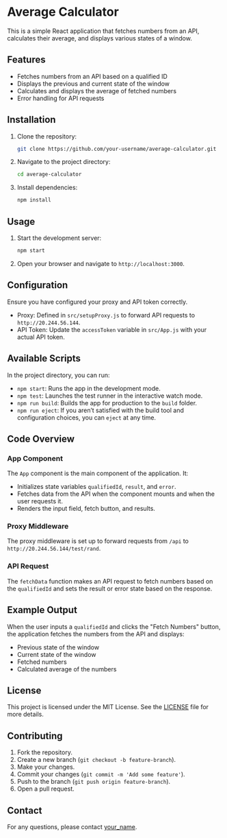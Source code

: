 # Average Calculator

This is a simple React application that fetches numbers from an API, calculates their average, and displays various states of a window.

## Features

- Fetches numbers from an API based on a qualified ID
- Displays the previous and current state of the window
- Calculates and displays the average of fetched numbers
- Error handling for API requests

## Installation

1. Clone the repository:
    ```sh
    git clone https://github.com/your-username/average-calculator.git
    ```
2. Navigate to the project directory:
    ```sh
    cd average-calculator
    ```
3. Install dependencies:
    ```sh
    npm install
    ```

## Usage

1. Start the development server:
    ```sh
    npm start
    ```
2. Open your browser and navigate to `http://localhost:3000`.

## Configuration

Ensure you have configured your proxy and API token correctly.

- Proxy: Defined in `src/setupProxy.js` to forward API requests to `http://20.244.56.144`.
- API Token: Update the `accessToken` variable in `src/App.js` with your actual API token.

## Available Scripts

In the project directory, you can run:

- `npm start`: Runs the app in the development mode.
- `npm test`: Launches the test runner in the interactive watch mode.
- `npm run build`: Builds the app for production to the `build` folder.
- `npm run eject`: If you aren’t satisfied with the build tool and configuration choices, you can `eject` at any time.

## Code Overview

### App Component

The `App` component is the main component of the application. It:

- Initializes state variables `qualifiedId`, `result`, and `error`.
- Fetches data from the API when the component mounts and when the user requests it.
- Renders the input field, fetch button, and results.

### Proxy Middleware

The proxy middleware is set up to forward requests from `/api` to `http://20.244.56.144/test/rand`.

### API Request

The `fetchData` function makes an API request to fetch numbers based on the `qualifiedId` and sets the result or error state based on the response.

## Example Output

When the user inputs a `qualifiedId` and clicks the "Fetch Numbers" button, the application fetches the numbers from the API and displays:

- Previous state of the window
- Current state of the window
- Fetched numbers
- Calculated average of the numbers

## License

This project is licensed under the MIT License. See the [LICENSE](LICENSE) file for more details.

## Contributing

1. Fork the repository.
2. Create a new branch (`git checkout -b feature-branch`).
3. Make your changes.
4. Commit your changes (`git commit -m 'Add some feature'`).
5. Push to the branch (`git push origin feature-branch`).
6. Open a pull request.

## Contact

For any questions, please contact [your_name](mailto:your_email@example.com).
